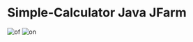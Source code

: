 

# Simple-Calculator Java JFarm

![of](https://user-images.githubusercontent.com/75174877/119708963-7e5b4700-be7e-11eb-84d7-d7a6a3b7c9ac.jpg)
![on](https://user-images.githubusercontent.com/75174877/119708986-84e9be80-be7e-11eb-9f98-3c70a3388678.jpg)
